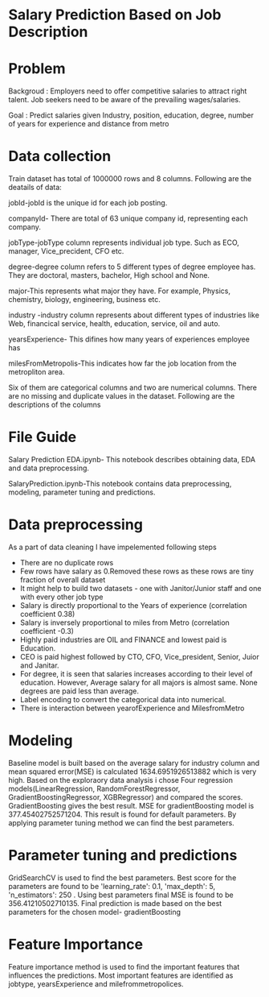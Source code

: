 # Salary Prediction Based on Job Description
# Problem

Backgroud : Employers need to offer competitive salaries to attract right talent. Job seekers need to be aware of the prevailing wages/salaries. 

Goal : Predict salaries given Industry, position, education, degree, number of years for experience and distance from metro

# Data collection 
Train dataset has total of 1000000 rows and 8 columns. Following are the deatails of data:

jobId-jobId is the unique id for each job posting.

companyId- There are total of 63 unique company id, representing each company.

jobType-jobType column represents individual job type. Such as ECO, manager, Vice_precident, CFO etc.

degree-degree column refers to 5 different types of degree employee has. They are doctoral, masters, bachelor, High school and None.

major-This represents what major they have. For example, Physics, chemistry, biology, engineering, business etc.

industry -industry column represents about different types of industries like Web, financical service, health, education, service, oil and auto.

yearsExperience- This difines how many years of experiences employee has

milesFromMetropolis-This indicates how far the job location from the metropliton area.

Six of them are categorical columns and two are numerical columns. There are no missing and duplicate values in the dataset. Following are the descriptions of the columns

# File Guide
Salary Prediction EDA.ipynb- This notebook describes obtaining data, EDA and data preprocessing.

SalaryPrediction.ipynb-This notebook contains data preprocessing, modeling, parameter tuning and predictions.

# Data preprocessing

As a part of data cleaning I have impelemented following steps

- There are no duplicate rows
- Few rows have salary as 0.Removed these rows as these rows are tiny fraction of overall dataset
- It might help to build two datasets - one with Janitor/Junior staff and one with every other job type
- Salary is directly proportional to the Years of experience (correlation coefficient 0.38)
- Salary is inversely proportional to miles from Metro (correlation coefficient -0.3)
- Highly paid industries are OIL and FINANCE and lowest paid is Education. 
- CEO is paid highest followed by CTO, CFO, Vice_president, Senior, Juior and Janitar. 
- For degree, it is seen that salaries increases according to their level of education. However, Average salary for all majors is almost same. None degrees are paid less than average. 
- Label encoding to convert the categorical data into numerical.
- There is interaction between yearofExperience and MilesfromMetro

# Modeling
Baseline model is built based on the average salary for industry column and mean squared error(MSE) is calculated 1634.6951926513882 which is very high. 
Based on the exploraory data analysis i chose Four regression models(LinearRegression, RandomForestRegressor, GradientBoostingRegressor, XGBRegressor) and compared the scores. GradientBoosting gives the best result. MSE for gradientBoosting model is 377.45402752571204. This result is found for default parameters. By applying parameter tuning method we can find the best parameters. 

# Parameter tuning and predictions
GridSearchCV is used to find the best parameters. Best score for the parameters are found to be 'learning_rate': 0.1, 'max_depth': 5, 'n_estimators': 250 . Using best parameters final MSE is found to be 356.41210502710135.
Final prediction is made based on the best parameters for the chosen model- gradientBoosting

# Feature Importance
Feature importance method is used to find the important features that influences the predictions. Most important features are identified as jobtype, yearsExperience and milefrommetropolices.
